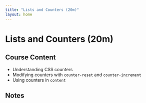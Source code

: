 ```yaml
---
title: "Lists and Counters (20m)"
layout: home
---
```


# Lists and Counters (20m)

## Course Content

- Understanding CSS counters
- Modifying counters with `counter-reset` and `counter-increment`
- Using counters in `content`

## Notes
